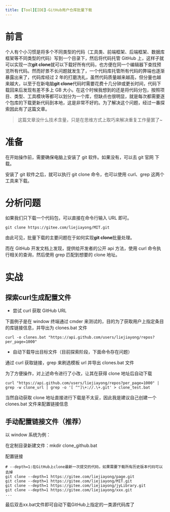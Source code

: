 ```yaml
---
title: [Tool][IDE]-GitHub用户仓库批量下载
---
```


# 前言

个人有个小习惯是将多个不同类型的代码（工具类、前端框架、后端框架、数据库框架等不同类型的代码）写到一个目录下，然后将代码托管 GitHub 上，这样子就可以实现一次**git clone**就可以下载好所有代码，也方便在同一个编辑器下查找预览所有代码。然而好景不长问题就发生了，一个代码库托管所有代码的弊端也逐渐暴露出来了，代码库经过 2 年的打磨洗礼，虽然代码质量越来越高，但分量也越来越大，以至于在新电脑**git clone**代码时需要花费十几分钟或更长时间，代码下载回来后发现有差不多上 GB 大小。在这个时候我想到的还是将代码分包，按照项目、类型、工具模块等都可以划分为一个库，但缺点也很明显，就是每次都需要逐个包库的下载更新代码到本地，这是非常不好的。为了解决这个问题，经过一番探索因此有了这篇文章。

> 这篇文章没什么技术含量，只是在思维方式上取巧来解决重复工作量罢了~

# 准备

在开始操作前，需要确保电脑上安装了 git 软件。如果没有，可以去 git 官网 下载。

安装了 git 软件之后，就可以执行 git clone 命令，也可以使用 curl、grep 这两个工具来下载。

# 分析问题

如果我们只下载一个代码包，可以直接在命令行输入 URL 即可。

```
git clone https://gitee.com/liejiayong/MIT.git

```

由此可见，批量下载的主要问题在于如何实现**git clone**批量处理。

而在 GitHub 开发文档上发现，提供给开发者的公开 api 方法，使用 curl 命令执行相关的查询，然后使用 grep 匹配到想要的 clone 地址。

# 实战

## 探索curl生成配置文件

- 尝试 curl 获取 GitHub URL

下面例子是在 window 终端通过 cmder 来测试的，目的为了获取用户上指定条目的库链接信息，并导出为 clones.bat 文件

```
curl -o clones.bat "https://api.github.com/users/liejiayong/repos?per_page=1000"

```

- 自动下载导出目标文件（目前探索阶段，下面命令存在问题）

通过 curl 获取链接，grep 来刷选模板 url 并导出 clones.bat 文件

为了方便操作，对上述命令进行了小改，让其在获得 clone 地址后自动下载

```
curl "https://api.github.com/users/liejiayong/repos?per_page=1000" | grep -w clone_url | grep -o '[ ^"]\+://.\+.git' > clone_test.bat
```

当然自动获取 clone 地址直接进行下载是不太妥，因此我是建议自己创建一个 clones.bat 文件来配置链接信息

## 手动配置链接文件（推荐）

以 window 系统为例：

在定制目录新建文件：mkdir clone_github.bat

配置链接

```shell
# --depth=1:在GitHub上clone最新一次提交的代码，如果需要下载所有历史版本代码可以去掉
git clone --depth=1 https://gitee.com/liejiayong/page.git
git clone --depth=1 https://gitee.com/liejiayong/MIT.git
git clone --depth=1 https://gitee.com/liejiayong/jyLibrary.git
git clone --depth=1 https://gitee.com/liejiayong/xxx.git
...

```

最后双击xx.bat文件即可自动下载GitHub上指定的一类源代码库了

